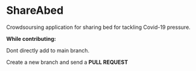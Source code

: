 # ShareAbed
Crowdsoursing application for sharing bed for tackling Covid-19 pressure.


**While contributing:**

 Dont directly add to main branch. 
 
 Create a new branch and send a **PULL REQUEST**
